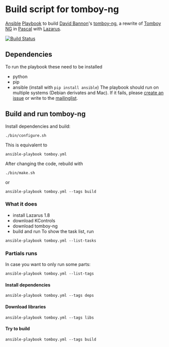 # Build script for tomboy-ng

[Ansible](https://ansible.com) [Playbook](https://docs.ansible.com/ansible/latest/playbooks.html) to build [David Bannon](mailto:dbannon@internode.on.net)'s [tomboy-ng](https://github.com/tomboy-notes/tomboy-ng), a rewrite of [Tomboy NG](https://wiki.gnome.org/Apps/Tomboy) in [Pascal]() with [Lazarus](http://wiki.lazarus.freepascal.org).

[![Build Status](https://travis-ci.org/traumschule/tomboy.svg?branch=master)](https://travis-ci.org/traumschule/tomboy)

## Dependencies
To run the playbook these need to be installed
* python
* pip
* ansible (install with `pip install ansible`)
The playbook should run on multiple systems (Debian derivates and Mac). If it fails, please [create an issue](https://github.com/traumschule/tomboy/issues) or write to the [mailinglist](http://lists.beatniksoftware.com/listinfo.cgi/tomboy-list-beatniksoftware.com).

## Build and run tomboy-ng

Install dependencies and build:
```
./bin/configure.sh
```
This is equivalent to
```
ansible-playbook tomboy.yml
```

After changing the code, rebuild with
```
./bin/make.sh
```
or
```
ansible-playbook tomboy.yml --tags build
```

### What it does
- install Lazarus 1.8
- download KControls
- download tomboy-ng
- build and run
To show the task list, run
```
ansible-playbook tomboy.yml --list-tasks
```

### Partials runs

In case you want to only run some parts:

`ansible-playbook tomboy.yml --list-tags`

#### Install dependencies

`ansible-playbook tomboy.yml --tags deps`

#### Download libraries 

`ansible-playbook tomboy.yml --tags libs`

#### Try to build

`ansible-playbook tomboy.yml --tags build`
